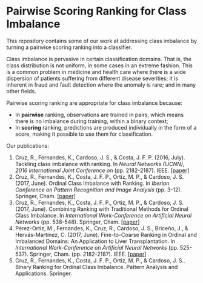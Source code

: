 # Pairwise Scoring Ranking for Class Imbalance

This repository contains some of our work at addressing class imbalance by turning a pairwise scoring ranking into a classifier.

Class imbalance is pervasive in certain classification domains. That is, the class distribution is not uniform, in some cases in an extreme fashion. This is a common problem in medicine and health care where there is a wide dispersion of patients suffering from different disease severities; it is inherent in fraud and fault detection where the anomaly is rare; and in many other fields.

Pairwise scoring ranking are appropriate for class imbalance because:

* In **pairwise** ranking, observations are trained in pairs, which means there is no imbalance during training, within a binary context;
* In **scoring** ranking, predictions are produced individually in the form of a score, making it possible to use them for classification.

Our publications:

1. Cruz, R., Fernandes, K., Cardoso, J. S., & Costa, J. F. P. (2016, July). Tackling class imbalance with ranking. In *Neural Networks (IJCNN), 2016 International Joint Conference on* (pp. 2182-2187). IEEE. [[paper]](http://ieeexplore.ieee.org/abstract/document/7727469/)
2. Cruz, R., Fernandes, K., Costa, J. F. P., Ortiz, M. P., & Cardoso, J. S. (2017, June). Ordinal Class Imbalance with Ranking. In *Iberian Conference on Pattern Recognition and Image Analysis* (pp. 3-12). Springer, Cham. [[paper]](https://link.springer.com/chapter/10.1007/978-3-319-58838-4_1)
3. Cruz, R., Fernandes, K., Costa, J. F. P., Ortiz, M. P., & Cardoso, J. S. (2017, June). Combining Ranking with Traditional Methods for Ordinal Class Imbalance. In *International Work-Conference on Artificial Neural Networks* (pp. 538-548). Springer, Cham. [[paper]](https://link.springer.com/chapter/10.1007/978-3-319-59147-6_46)
4. Pérez-Ortiz, M., Fernandes, K., Cruz, R., Cardoso, J. S., Briceño, J., & Hervás-Martínez, C. (2017, June). Fine-to-Coarse Ranking in Ordinal and Imbalanced Domains: An Application to Liver Transplantation. In *International Work-Conference on Artificial Neural Networks* (pp. 525-537). Springer, Cham. (pp. 2182-2187). IEEE. [[paper]](https://link.springer.com/chapter/10.1007/978-3-319-59147-6_45)
5. Cruz, R., Fernandes, K., Costa, J. F. P., Ortiz, M. P., & Cardoso, J. S.. Binary Ranking for Ordinal Class Imbalance. Pattern Analysis and Applications. Springer.
